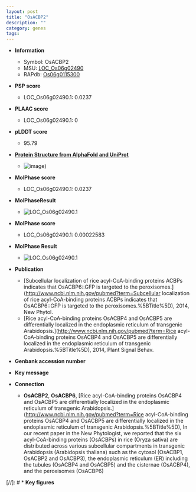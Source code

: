 ```yaml
---
layout: post
title: "OsACBP2"
description: ""
category: genes
tags: 
---
```


* **Information**  
    + Symbol: OsACBP2  
    + MSU: [LOC_Os06g02490](http://rice.plantbiology.msu.edu/cgi-bin/ORF_infopage.cgi?orf=LOC_Os06g02490)  
    + RAPdb: [Os06g0115300](http://rapdb.dna.affrc.go.jp/viewer/gbrowse_details/irgsp1?name=Os06g0115300)  

* **PSP score**  
    + LOC_Os06g02490.1: 0.0237 

* **PLAAC score**  
    + LOC_Os06g02490.1: 0 

* **pLDDT score**
    + 95.79

* **[Protein Structure from AlphaFold and UniProt](https://www.uniprot.org/uniprotkb/Q5VRM0/entry#structure)**
    + ![image](https://ricepsp.github.io/images/Q5/AF-Q5VRM0-F1.png))

* **MolPhase score**
    + LOC_Os06g02490.1: 0.0237

* **MolPhaseResult**
    + ![LOC_Os06g02490.1](https://ricepsp.github.io/pictures/LOC_Os06g/LOC_Os06g02490.1.png)

* **MolPhase score**
    + LOC_Os06g02490.1: 0.00022583

* **MolPhase Result**
    + ![LOC_Os06g02490.1](https://304243504.github.io/Pictures/LOC_Os06g/LOC_Os06g02490.1.png)

* **Publication**  
    + [Subcellular localization of rice acyl-CoA-binding proteins ACBPs indicates that OsACBP6::GFP is targeted to the peroxisomes.](http://www.ncbi.nlm.nih.gov/pubmed?term=Subcellular localization of rice acyl-CoA-binding proteins ACBPs indicates that OsACBP6::GFP is targeted to the peroxisomes.%5BTitle%5D), 2014, New Phytol.
    + [Rice acyl-CoA-binding proteins OsACBP4 and OsACBP5 are differentially localized in the endoplasmic reticulum of transgenic Arabidopsis.](http://www.ncbi.nlm.nih.gov/pubmed?term=Rice acyl-CoA-binding proteins OsACBP4 and OsACBP5 are differentially localized in the endoplasmic reticulum of transgenic Arabidopsis.%5BTitle%5D), 2014, Plant Signal Behav.

* **Genbank accession number**  

* **Key message**  

* **Connection**  
    + __OsACBP2__, __OsACBP6__, [Rice acyl-CoA-binding proteins OsACBP4 and OsACBP5 are differentially localized in the endoplasmic reticulum of transgenic Arabidopsis.](http://www.ncbi.nlm.nih.gov/pubmed?term=Rice acyl-CoA-binding proteins OsACBP4 and OsACBP5 are differentially localized in the endoplasmic reticulum of transgenic Arabidopsis.%5BTitle%5D), In our recent paper in the New Phytologist, we reported that the six acyl-CoA-binding proteins (OsACBPs) in rice (Oryza sativa) are distributed across various subcellular compartments in transgenic Arabidopsis (Arabidopsis thaliana) such as the cytosol (OsACBP1, OsACBP2 and OsACBP3), the endoplasmic reticulum (ER) including the tubules (OsACBP4 and OsACBP5) and the cisternae (OsACBP4), and the peroxisomes (OsACBP6)

[//]: # * **Key figures**  


